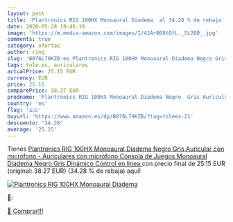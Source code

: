 ```yaml
---
layout: post
title: 'Plantronics RIG 100HX Monoaural Diadema  al 34.28 % de rebaja'
date: 2020-05-28 19:46:18
image: 'https://m.media-amazon.com/images/I/41A+B08tQfL._SL200_.jpg'
comments: true
category: ofertas
author: ring
slug: 'B076L79KZB-es Plantronics RIG 100HX Monoaural Diadema Negro Gris...'
tags: tole.es, auriculares
actualPrice: 25.15 EUR
currency: EUR
price: 25.15
comparePrice: 38.27 EUR
prodname: 'Plantronics RIG 100HX Monoaural Diadema Negro  Gris Auricular con micrófono - Auriculares con micrófono  Consola de Juegos  Monoaural  Diadema  Negro  Gris  Dinámico  Control en línea '
country: 'es'
flag: '🇪🇸'
buyurl: 'https://www.amazon.es/dp/B076L79KZB/?tag=tolees-21'
descuento: '34.28'
average: '25.15'
---
```


Tienes [Plantronics RIG 100HX Monoaural Diadema Negro  Gris Auricular con micrófono - Auriculares con micrófono  Consola de Juegos  Monoaural  Diadema  Negro  Gris  Dinámico  Control en línea ](https://www.amazon.es/dp/B076L79KZB/?tag=tolees-21) con precio final de  25.15 EUR (original: 38.27 EUR) (34.28 %  de rebaja) aqui!

[![Plantronics RIG 100HX Monoaural Diadema ](https://m.media-amazon.com/images/I/41A+B08tQfL._SL200_.jpg)](https://www.amazon.es/dp/B076L79KZB/?tag=tolees-21)

🔎:


[🛒 Comprar!!!](https://www.amazon.es/dp/B076L79KZB/?tag=tolees-21)
